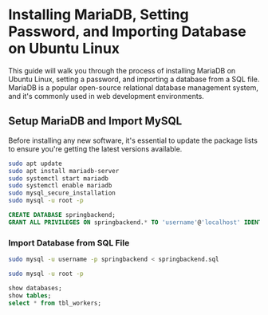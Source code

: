 # Installing MariaDB, Setting Password, and Importing Database on Ubuntu Linux

This guide will walk you through the process of installing MariaDB on Ubuntu Linux, setting a password, and importing a database from a SQL file. MariaDB is a popular open-source relational database management system, and it's commonly used in web development environments.

## Setup MariaDB and Import MySQL

Before installing any new software, it's essential to update the package lists to ensure you're getting the latest versions available.

```bash
sudo apt update
sudo apt install mariadb-server
sudo systemctl start mariadb
sudo systemctl enable mariadb
sudo mysql_secure_installation
sudo mysql -u root -p
```
```sql
CREATE DATABASE springbackend;
GRANT ALL PRIVILEGES ON springbackend.* TO 'username'@'localhost' IDENTIFIED BY 'your_password';
```

### Import Database from SQL File
```bash
sudo mysql -u username -p springbackend < springbackend.sql
```
```bash
sudo mysql -u root -p
```
```sql
show databases;
show tables;
select * from tbl_workers;
```
```bash 
